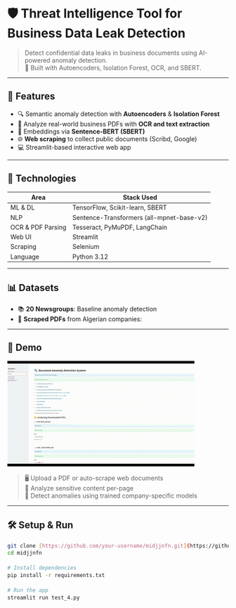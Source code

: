 # 🛡️ Threat Intelligence Tool for Business Data Leak Detection

> Detect confidential data leaks in business documents using AI-powered anomaly detection.  
> 🧠 Built with Autoencoders, Isolation Forest, OCR, and SBERT.  



---

## 🚀 Features

- 🔍 Semantic anomaly detection with **Autoencoders** & **Isolation Forest**
- 📄 Analyze real-world business PDFs with **OCR and text extraction**
- 🧠 Embeddings via **Sentence-BERT (SBERT)**
- 🌐 **Web scraping** to collect public documents (Scribd, Google)
- 💻 Streamlit-based interactive web app

---

## 🧠 Technologies

| Area              | Stack Used |
|-------------------|------------|
| ML & DL           | TensorFlow, Scikit-learn, SBERT |
| NLP               | Sentence-Transformers (all-mpnet-base-v2) |
| OCR & PDF Parsing | Tesseract, PyMuPDF, LangChain |
| Web UI            | Streamlit |
| Scraping          | Selenium |
| Language          | Python 3.12 |

---

## 📊 Datasets 

- 📚 **20 Newsgroups**: Baseline anomaly detection
- 🏢 **Scraped PDFs** from Algerian companies:


---


## 📸 Demo

![App Demo](demo.gif) <!-- Replace with actual GIF filename -->

> 🖥️ Upload a PDF or auto-scrape web documents  
> 🧠 Analyze sensitive content per-page  
> 🔎 Detect anomalies using trained company-specific models  
---

## 🛠️ Setup & Run

```bash
git clone [https://github.com/your-username/midjjnfn.git](https://github.com/midjjnfn/Business-Data-Leak.git)
cd midjjnfn

# Install dependencies
pip install -r requirements.txt

# Run the app
streamlit run test_4.py
